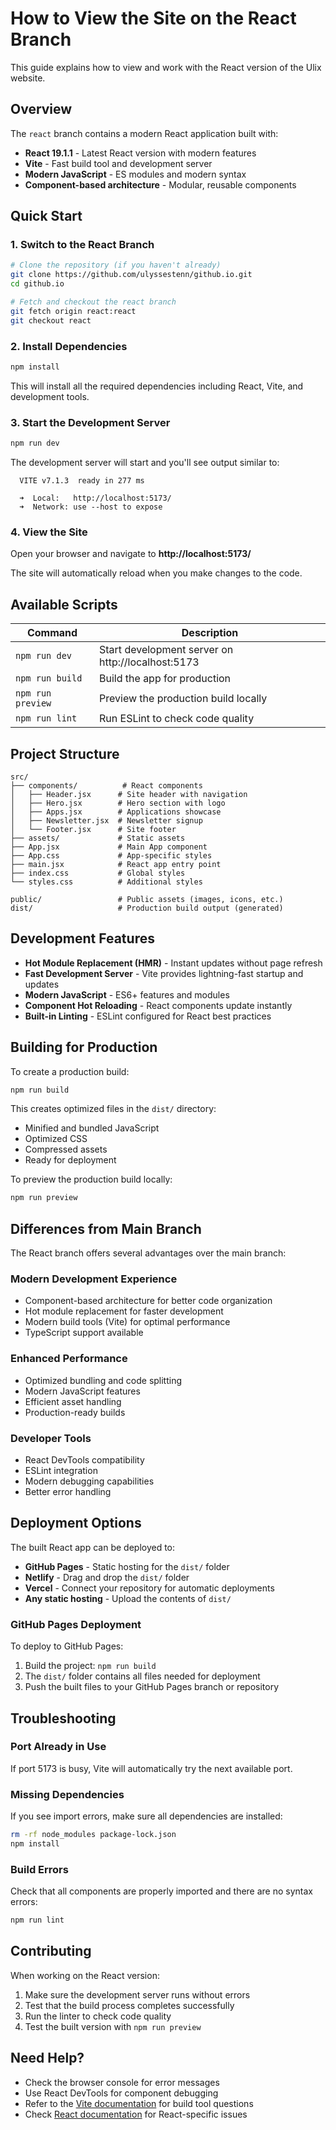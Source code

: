 # How to View the Site on the React Branch

This guide explains how to view and work with the React version of the Ulix website.

## Overview

The `react` branch contains a modern React application built with:
- **React 19.1.1** - Latest React version with modern features
- **Vite** - Fast build tool and development server
- **Modern JavaScript** - ES modules and modern syntax
- **Component-based architecture** - Modular, reusable components

## Quick Start

### 1. Switch to the React Branch

```bash
# Clone the repository (if you haven't already)
git clone https://github.com/ulyssestenn/github.io.git
cd github.io

# Fetch and checkout the react branch
git fetch origin react:react
git checkout react
```

### 2. Install Dependencies

```bash
npm install
```

This will install all the required dependencies including React, Vite, and development tools.

### 3. Start the Development Server

```bash
npm run dev
```

The development server will start and you'll see output similar to:
```
  VITE v7.1.3  ready in 277 ms

  ➜  Local:   http://localhost:5173/
  ➜  Network: use --host to expose
```

### 4. View the Site

Open your browser and navigate to **http://localhost:5173/**

The site will automatically reload when you make changes to the code.

## Available Scripts

| Command | Description |
|---------|-------------|
| `npm run dev` | Start development server on http://localhost:5173 |
| `npm run build` | Build the app for production |
| `npm run preview` | Preview the production build locally |
| `npm run lint` | Run ESLint to check code quality |

## Project Structure

```
src/
├── components/          # React components
│   ├── Header.jsx      # Site header with navigation
│   ├── Hero.jsx        # Hero section with logo
│   ├── Apps.jsx        # Applications showcase
│   ├── Newsletter.jsx  # Newsletter signup
│   └── Footer.jsx      # Site footer
├── assets/             # Static assets
├── App.jsx             # Main App component
├── App.css             # App-specific styles
├── main.jsx            # React app entry point
├── index.css           # Global styles
└── styles.css          # Additional styles

public/                 # Public assets (images, icons, etc.)
dist/                   # Production build output (generated)
```

## Development Features

- **Hot Module Replacement (HMR)** - Instant updates without page refresh
- **Fast Development Server** - Vite provides lightning-fast startup and updates
- **Modern JavaScript** - ES6+ features and modules
- **Component Hot Reloading** - React components update instantly
- **Built-in Linting** - ESLint configured for React best practices

## Building for Production

To create a production build:

```bash
npm run build
```

This creates optimized files in the `dist/` directory:
- Minified and bundled JavaScript
- Optimized CSS
- Compressed assets
- Ready for deployment

To preview the production build locally:

```bash
npm run preview
```

## Differences from Main Branch

The React branch offers several advantages over the main branch:

### Modern Development Experience
- Component-based architecture for better code organization
- Hot module replacement for faster development
- Modern build tools (Vite) for optimal performance
- TypeScript support available

### Enhanced Performance
- Optimized bundling and code splitting
- Modern JavaScript features
- Efficient asset handling
- Production-ready builds

### Developer Tools
- React DevTools compatibility
- ESLint integration
- Modern debugging capabilities
- Better error handling

## Deployment Options

The built React app can be deployed to:

- **GitHub Pages** - Static hosting for the `dist/` folder
- **Netlify** - Drag and drop the `dist/` folder
- **Vercel** - Connect your repository for automatic deployments
- **Any static hosting** - Upload the contents of `dist/`

### GitHub Pages Deployment

To deploy to GitHub Pages:

1. Build the project: `npm run build`
2. The `dist/` folder contains all files needed for deployment
3. Push the built files to your GitHub Pages branch or repository

## Troubleshooting

### Port Already in Use
If port 5173 is busy, Vite will automatically try the next available port.

### Missing Dependencies
If you see import errors, make sure all dependencies are installed:
```bash
rm -rf node_modules package-lock.json
npm install
```

### Build Errors
Check that all components are properly imported and there are no syntax errors:
```bash
npm run lint
```

## Contributing

When working on the React version:

1. Make sure the development server runs without errors
2. Test that the build process completes successfully
3. Run the linter to check code quality
4. Test the built version with `npm run preview`

## Need Help?

- Check the browser console for error messages
- Use React DevTools for component debugging
- Refer to the [Vite documentation](https://vitejs.dev/) for build tool questions
- Check [React documentation](https://react.dev/) for React-specific issues